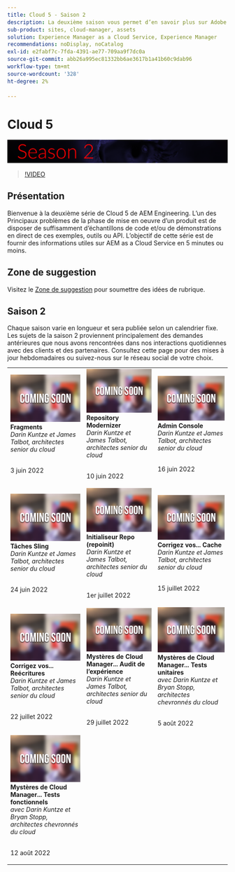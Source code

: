 ```yaml
---
title: Cloud 5 - Saison 2
description: La deuxième saison vous permet d’en savoir plus sur Adobe Experience Manager (AEM) as a Cloud Service auprès des ingénieurs experts de l’Adobe qui l’ont créée et des services d’experts qui l’ont fournie.
sub-product: sites, cloud-manager, assets
solution: Experience Manager as a Cloud Service, Experience Manager
recommendations: noDisplay, noCatalog
exl-id: e2fabf7c-7fda-4391-ae77-709aa9f7dc0a
source-git-commit: abb26a995ec81332bb6ae3617b1a41b60c9dab96
workflow-type: tm+mt
source-wordcount: '328'
ht-degree: 2%

---
```


# Cloud 5

![AEM série d’experts](./imgs/masthead-s2.png)
>[!VIDEO](https://video.tv.adobe.com/v/343127)

## Présentation

Bienvenue à la deuxième série de Cloud 5 de AEM Engineering. L’un des Principaux problèmes de la phase de mise en oeuvre d’un produit est de disposer de suffisamment d’échantillons de code et/ou de démonstrations en direct de ces exemples, outils ou API. L’objectif de cette série est de fournir des informations utiles sur AEM as a Cloud Service en 5 minutes ou moins.

## Zone de suggestion

Visitez le [Zone de suggestion](https://forms.office.com/r/74P5Xz4UH0) pour soumettre des idées de rubrique.

## Saison 2

Chaque saison varie en longueur et sera publiée selon un calendrier fixe. Les sujets de la saison 2 proviennent principalement des demandes antérieures que nous avons rencontrées dans nos interactions quotidiennes avec des clients et des partenaires. Consultez cette page pour des mises à jour hebdomadaires ou suivez-nous sur le réseau social de votre choix.

<table>
  <tr>
   <td>
      <img alt="Fragments" src="./imgs/coming-soon.png"/>
      <div>
         <strong>Fragments</strong>        
         <br/><em>Darin Kuntze et James Talbot, architectes senior du cloud</em>
      </div>
      <p>
        <br/>
         3 juin 2022
      </p>
     </td>   
     <td>
         <img alt="Repository Modernizer" src="./imgs/coming-soon.png"/>
      <div>
         <strong>Repository Modernizer</strong>
         <br/><em>Darin Kuntze et James Talbot, architectes senior du cloud</em>
      </div>
      <p>
        <br/>
         10 juin 2022
      </p>
   </td>
     <td>
            <img alt="Admin Console" src="./imgs/coming-soon.png"/>
      <div>
            <strong>Admin Console</strong>
         <br/><em>Darin Kuntze et James Talbot, architectes senior du cloud</em>
      </div>
      <p>
        <br/>
         16 juin 2022
      </p>
   </td> 
  </tr>
  <tr>
   <td>
            <img alt="Tâches Sling" src="./imgs/coming-soon.png"/>
      <div>
            <strong>Tâches Sling</strong>       
         <br/><em>Darin Kuntze et James Talbot, architectes senior du cloud</em>
      </div>
      <p>
        <br/>
         24 juin 2022
      </p>
     </td>   
     <td>
        <img alt="Initialiseur Repo (repoinit)" src="./imgs/coming-soon.png"/>
      <div>
        <strong>Initialiseur Repo (repoinit)</strong>
         <br/><em>Darin Kuntze et James Talbot, architectes senior du cloud</em>
      </div>
      <p>
        <br/>
            1er juillet 2022
      </p>
   </td>
     <td>
            <img alt="Corrigez vos... Cache" src="./imgs/coming-soon.png"/>
      <div>
         <strong>Corrigez vos... Cache</strong>
         <br/><em>Darin Kuntze et James Talbot, architectes senior du cloud</em>
      </div>
      <p>
        <br/>
         15 juillet 2022
      </p>
   </td> 
  </tr>
<tr>
   <td>
            <img alt="Corrigez vos... Reécritures" src="./imgs/coming-soon.png"/>
      <div>
            <strong>Corrigez vos... Reécritures</strong>
         <br/><em>Darin Kuntze et James Talbot, architectes senior du cloud</em>
      </div>
      <p>
        <br/>
         22 juillet 2022
      </p>
     </td>   
     <td>
            <img alt="Mystères de Cloud Manager... Audit de l’expérience" src="./imgs/coming-soon.png"/>
      <div>
            <strong>Mystères de Cloud Manager... Audit de l’expérience</strong>
         <br/><em>Darin Kuntze et James Talbot, architectes senior du cloud</em>
      </div>
      <p>
        <br/>
        29 juillet 2022
      </p>
   </td>
     <td>
            <img alt="Mystères de Cloud Manager... Tests unitaires" src="./imgs/coming-soon.png"/>
      <div>
            <strong>Mystères de Cloud Manager... Tests unitaires</strong>
         <br/><em>avec Darin Kuntze et Bryan Stopp, architectes chevronnés du cloud</em>
      </div>
      <p>
        <br/>
         5 août 2022
      </p>
   </td> 
  </tr>
    <tr>
        <td>
                <img alt="Mystères de Cloud Manager... Tests fonctionnels" src="./imgs/coming-soon.png"/>
            <div>
                <strong>Mystères de Cloud Manager... Tests fonctionnels</strong><br/>        
                <em>avec Darin Kuntze et Bryan Stopp, architectes chevronnés du cloud</em>
            </div>
            <p><br/>
                12 août 2022
            </p>
        </td>
        <td></td>
        <td></td>
    </tr>
</table>
